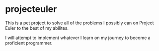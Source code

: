 # projecteuler

This is a pet project to solve all of the problems I possibly can on Project Euler to the best of my abilites.

I will attempt to implement whatever I learn on my journey to become a proficient programmer.
